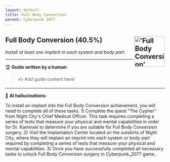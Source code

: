 ```yaml
---
layout: default
title: Full Body Conversion
parent: Cyberpunk 2077
---
```


## Full Body Conversion (40.5%) <img align="right" src="https://cdn.cloudflare.steamstatic.com/steamcommunity/public/images/apps/1091500/a3acd634e21dea672bb35c0d6a9707ff5079aed1.jpg" alt="'Full Body Conversion' achievement icon" width="96" height="96">

_Install at least one implant in each system and body part._

---

:trophy: **Guide written by a human**:

> :writing_hand: Add guide content here!

---

:robot: **AI hallucinations**:

To install an implant into the Full Body Conversion achievement, you will need to complete all of these tasks. 1) Complete the quest "The Cypher" from Night City's Chief Medical Officer. This task requires completing a series of tests that measure your physical and mental capabilities in order for Dr. Kaminski to determine if you are suitable for Full Body Conversion surgery..2) Visit the Implantation Center located on the outskirts of Night City, where they will implant an imprint into each system or body part required by completing a series of tests that measure your physical and mental capabilities. 3) Once you have successfully completed all necessary tasks to unlock Full Body Conversion surgery in Cyberpunk_2077 game..
